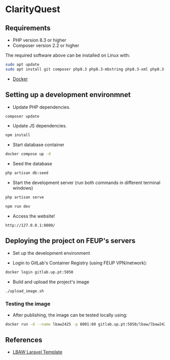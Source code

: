 # ClarityQuest

## Requirements

- PHP version 8.3 or higher
- Composer version 2.2 or higher

The required software above can be installed on Linux with:
```bash
sudo apt update
sudo apt install git composer php8.3 php8.3-mbstring php8.3-xml php8.3-pgsql php8.3-curl
```

- [Docker](https://www.docker.com/products/docker-desktop/)

## Setting up a development environmnet

- Update PHP dependencies.
```bash
composer update
```

- Update JS dependencies.
```bash
npm install
```

- Start database container
```bash
docker compose up -d
```

- Seed the database
```bash
php artisan db:seed
```

- Start the development server (run both commands in different terminal windows)
```bash
php artisan serve
```
```bash
npm run dev
```

- Access the website!
```
http://127.0.0.1:8000/
```

## Deploying the project on FEUP's servers

- Set up the development environment

- Login to GitLab's Container Registry (using FEUP VPN/network):
```bash
docker login gitlab.up.pt:5050
```

- Build and upload the project's image
```bash
./upload_image.sh
```

### Testing the image

- After publishing, the image can be tested locally using:
```bash
docker run -d --name lbaw2425 -p 8001:80 gitlab.up.pt:5050/lbaw/lbaw2425/lbaw24125
```

## References

- [LBAW Laravel Template](https://gitlab.up.pt/lbaw/template-laravel)